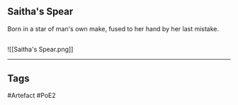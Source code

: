 ## Saitha's Spear
Born in a star of man's own make,
fused to her hand by her last mistake.
##
![[Saitha's Spear.png]]

---
## Tags
#Artefact
#PoE2